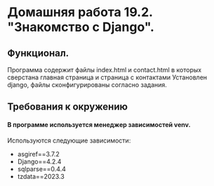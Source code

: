 # Домашняя работа 19.2. "Знакомство с Django".

## Функционал.
Программа содержит файлы index.html и contact.html в которых сверстана главная
страница и страница с контактами
Установлен django, файлы сконфигурированы согласно задания.

## Требования к окружению

#### В программе используется менеджер зависимостей venv.
Используются следующие зависимости:
- asgiref==3.7.2
- Django==4.2.4
- sqlparse==0.4.4
- tzdata==2023.3